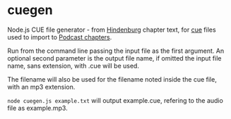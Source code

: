 # cuegen
Node.js CUE file generator - from [Hindenburg](https://hindenburg.com) chapter text, for [cue](https://en.wikipedia.org/wiki/Cue_sheet_(computing)) files used to import to [Podcast chapters](http://chaptersapp.com).

Run from the command line passing the input file as the first argument. An optional second parameter is the output file name, if omitted the input file name, sans extension, with .cue will be used.

The filename will also be used for the filename noted inside the cue file, with an mp3 extension.

```node cuegen.js example.txt``` will output example.cue, refering to the audio file as example.mp3.